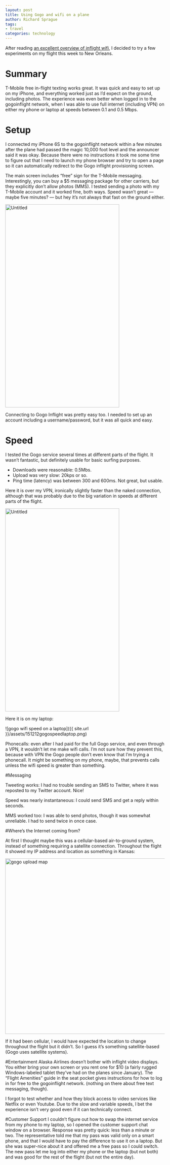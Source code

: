 ```yaml
---
layout: post
title: Using Gogo and wifi on a plane
author: Richard Sprague
tags:
- travel
categories: technology
---
```

After reading
[an excellent overview of inflight wifi](http://thepointsguy.com/2015/11/how-in-flight-wi-fi-works/),
I decided to try a few experiments on my flight this week to New
Orleans.

# Summary
T-Mobile free in-flight texting works great. It was quick and easy to set up on my iPhone, and everything worked just as I’d expect on the ground, including photos.  The experience was even better when logged in to the gogoinflight network, when I was able to use full internet (including VPN) on either my phone or laptop at speeds between 0.1 and 0.5 Mbps.

# Setup
I connected my iPhone 6S to the gogoinflight network within a few minutes after the plane had passed the magic 10,000 foot level and the announcer said it was okay. Because there were no instructions it took me some time to figure out that I need to launch my phone browser and try to open a page so it can automatically redirect to the Gogo inflight provisioning screen.

The main screen includes  “free” sign for the T-Mobile
messaging. Interestingly, you can buy a $5 messaging package for other
carriers, but they explicitly don’t allow photos (MMS). I tested
sending a photo with my T-Mobile account and it worked fine, both
ways. Speed wasn’t great — maybe five minutes? — but hey it’s not
always that fast on the ground either.

<a data-flickr-embed="true"
href="https://www.flickr.com/photos/sprague/23081366943/in/album-72157659312996283/"
title="Untitled"><img
src="https://farm6.staticflickr.com/5731/23081366943_c1d1b436b1_z.jpg"
width="360" height="640" alt="Untitled"></a><script async
src="//embedr.flickr.com/assets/client-code.js"
charset="utf-8"></script>

Connecting to Gogo Inflight was pretty easy too. I needed to set up an
account including a username/password, but it was all quick and easy.

# Speed
I tested the Gogo service several times at different parts of the flight. It wasn’t fantastic, but definitely usable for basic surfing purposes.

* Downloads were reasonable: 0.5Mbs.
* Upload was very slow: 20kps or so.
* Ping time (latency) was between 300 and 600ms.  Not great, but usable.

Here it is over my VPN, ironically slightly faster than the naked
connection, although that was probably due to the big variation in
speeds at different parts of the flight.

<a data-flickr-embed="true"
href="https://www.flickr.com/photos/sprague/23340489919/in/album-72157659312996283/"
title="Untitled"><img
src="https://farm1.staticflickr.com/692/23340489919_c65df75ee3_z.jpg"
width="360" height="640" alt="Untitled"></a><script async
src="//embedr.flickr.com/assets/client-code.js"
charset="utf-8"></script>

Here it is on my laptop:

![gogo wifi speed on a laptop]({{ site.url }}/assets/151212gogospeedlaptop.png)

Phonecalls: even after I had paid for the full Gogo service, and even through a VPN, it wouldn’t let me make wifi calls. I’m not sure how they prevent this, because with VPN the Gogo people don’t even know that I’m trying a phonecall. It might be something on my phone, maybe, that prevents calls unless the wifi speed is greater than something.

#Messaging

Tweeting works: I had no trouble sending an SMS to Twitter, where it was reposted to my Twitter account. Nice!

Speed was nearly instantaneous: I could send SMS and get a reply within seconds.

MMS worked too: I was able to send photos, though it was somewhat unreliable.  I had to send twice in once case.

#Where’s the Internet coming from?

At first I thought maybe this was a cellular-based air-to-ground
system, instead of something requiring a satellite
connection. Throughout the flight it showed my IP address and location
as something in Kansas:

<a data-flickr-embed="true"
href="https://www.flickr.com/photos/sprague/23687613956/" title="gogo
upload map"><img
src="https://farm6.staticflickr.com/5680/23687613956_fa833cf566_z.jpg"
width="640" height="553" alt="gogo upload map"></a><script async
src="//embedr.flickr.com/assets/client-code.js"
charset="utf-8"></script>

If it had been cellular, I would have expected the location to change throughout the flight but it didn’t. So I guess it’s something satellite-based (Gogo uses satellite systems).

#Entertainment
Alaska Airlines doesn’t bother with inflight video displays. You either bring your own screen or you rent one for $10 (a fairly rugged Windows-labeled tablet they’ve had on the planes since January). The “Flight Amenities” guide in the seat pocket gives instructions for how to log in for free to the gogoinflight network. (nothing on there about free text messaging, though).

I forgot to test whether and how they block access to video services like Netflix or even Youtube. Due to the slow and variable speeds, I bet the experience isn’t very good even if it can technically connect.

#Customer Support
I couldn’t figure out how to swap the internet service from my phone to my laptop, so I opened the customer support chat window on a browser. Response was pretty quick: less than a minute or two.  The representative told me that my pass was valid only on a smart phone, and that I would have to pay the difference to use it on a laptop.  But she was super-nice about it and offered me a free pass so I could switch. The new pass let me log into either my phone or the laptop (but not both) and was good for the rest of the flight (but not the entire day).
